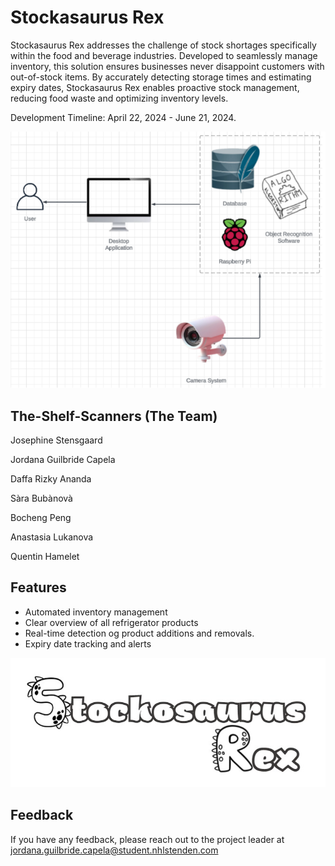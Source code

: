 
#  Stockasaurus Rex

Stockasaurus Rex addresses the challenge of stock shortages specifically within the food and beverage industries. Developed to seamlessly manage inventory, this solution ensures businesses never disappoint customers with out-of-stock items. By accurately detecting storage times and estimating expiry dates, Stockasaurus Rex enables proactive stock management, reducing food waste and optimizing inventory levels.

Development Timeline: April 22, 2024 - June 21, 2024.

![Logo](SystemOverviewDiagram.png)


## The-Shelf-Scanners (The Team)

Josephine Stensgaard

Jordana Guilbride Capela

Daffa Rizky Ananda

Sàra Bubànovà

Bocheng Peng 

Anastasia Lukanova

Quentin Hamelet


## Features

- Automated inventory management
- Clear overview of all refrigerator products
- Real-time detection og product additions and removals.
- Expiry date tracking and alerts 

![Logo](LOGO.png)



## Feedback

If you have any feedback, please reach out to the project leader at jordana.guilbride.capela@student.nhlstenden.com 

